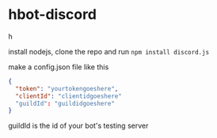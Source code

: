 # hbot-discord
h

install nodejs, clone the repo and run ```npm install discord.js```

make a config.json file like this
```json
{
  "token": "yourtokengoeshere",
  "clientId": "clientidgoeshere"
  "guildId": "guildidgoeshere"
}
```
guildId is the id of your bot's testing server
